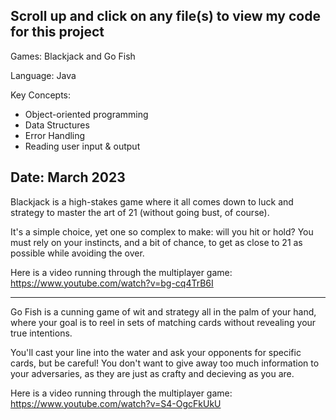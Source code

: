 Scroll up and click on any file(s) to view my code for this project 
-------------------------------------------------------------------

Games: Blackjack and Go Fish

Language: Java

Key Concepts: 
- Object-oriented programming
- Data Structures
- Error Handling
- Reading user input & output

Date: March 2023
------------------------------

Blackjack is a high-stakes game where it all comes down to luck and strategy to master the art of 21 (without going bust, of course).

It's a simple choice, yet one so complex to make: will you hit or hold? You must rely on your instincts, and a bit of chance, to get as close to 21 as possible while avoiding the over.

Here is a video running through the multiplayer game: https://www.youtube.com/watch?v=bg-cq4TrB6I

-----------------------------------------------------------------------------------------------------------------------------------------------------------------------------------------

Go Fish is a cunning game of wit and strategy all in the palm of your hand, where your goal is to reel in sets of matching cards without revealing your true intentions.

You'll cast your line into the water and ask your opponents for specific cards, but be careful! You don't want to give away too much information to your adversaries, as they are just as crafty and decieving as you are.

Here is a video running through the multiplayer game: https://www.youtube.com/watch?v=S4-OgcFkUkU
